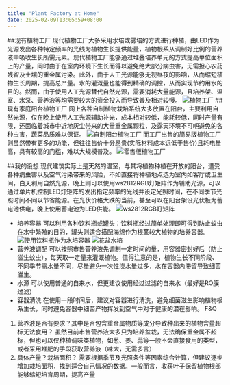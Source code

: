 ```yaml
---
title: "Plant Factory at Home"
date: 2025-02-09T13:05:59+08:00
---
```

##现有植物工厂
现代植物工厂大多采用水培或雾培的方式进行种植，由LED作为光源发出各种特定频率的光线为植物生长提供能量，植物根系从调制好比例的营养液中吸收生长所需元素。现代植物工厂能够通过堆叠培养单元的方式提高单位面积上的产量，同时由于在室内环境下生长而得以避免绝大部分病虫害，无需担心农药残留及土壤的重金属污染。此外，由于人工光源能够无视昼夜的影响，从而缩短植物生长周期，提高总产量。水的灌溉量也能得到精确的调控，从而实现节约用水的目的。然而，由于使用人工光源替代自然光源，需要消耗大量能源，且培养架、温室、水泵、营养液等均需要较大的资金投入而导致普及相对较慢。
![植物工厂](https://news-photo-test.oss-cn-chengdu.aliyuncs.com/mynotes/%E6%A4%8D%E7%89%A9%E5%B7%A5%E5%8E%82.jpg)
##现有家庭阳台植物工厂
网上各种自制植物栽培系统大多放置在阳台，主要利用自然光源，仅在晚上使用人工光源辅助补光，成本相对较低，能耗较低，同时产量有限，还面临着城市中近地灰尘带来的大量重金属颗粒，及露天环境不可吧避免的各种虫害，蔬菜品质难以保证。
![自制阳台植物工厂](https://news-photo-test.oss-cn-chengdu.aliyuncs.com/mynotes/20250208231624.png)
而工厂出售的简易版植物工厂则虽然带有更多的功能，但往往售价十分昂贵(实际材料成本远低于售价)且耗电量高，具有较高的门槛，难以大规模普及。
![零售版植物工厂](https://news-photo-test.oss-cn-chengdu.aliyuncs.com/mynotes/20250209104023.png)

##我的设想
现代建筑实际上是天然的温室，与其将植物种植在开放的阳台，遭受各种病虫害以及空气污染带来的风险，不如直接将种植地点选为室内如客厅或卫生间，白天利用自然光源，晚上则可以使用ws2812RGB灯矩阵作为辅助光源，可以通过单片机控制LED灯矩阵的发出指定频率的光线并设定光照时间，在不同季节光照时间不同以节省能源。在光伏价格大跌的当前，甚至可以在阳台架设光伏板为蓄电池供电，晚上使用蓄电池为LED供能。
![ws2812RGB灯矩阵](https://news-photo-test.oss-cn-chengdu.aliyuncs.com/mynotes/20250208232909.png)
- 培养容器 可以利用各种饮料瓶或罐头：饮料瓶经过简单处理即可得到防止蚊虫在水中繁殖的目的，罐头则适合搭配海绵作为根茎较大植物的培养容器。
![使用饮料瓶作为水培容器](https://news-photo-test.oss-cn-chengdu.aliyuncs.com/mynotes/%E6%B0%B4%E5%9F%B9%E6%A4%8D%E7%89%A9_HDR.jpg)
 ![花盆水培](https://news-photo-test.oss-cn-chengdu.aliyuncs.com/mynotes/%E8%8A%B1%E7%9B%86%E6%B0%B4%E5%9F%B9_HDR.jpg)
 - 营养液调配 可以按照市售营养液先调制一定时间的量，用容器密封好后（防止滋生蚊虫），每天取一定量来灌溉植物。值得注意的是，植物生长不同阶段、不同季节需水量不同，尽量避免一次性浇水量过多，水在容器内滞留导致细菌滋生。
- 水源 可以使用普通的自来水，但更建议使用经过过滤的自来水（最好是RO膜过滤）
- 容器清洗 在使用一段时间后，建议对容器进行清洗，避免细菌滋生影响植物根系生长，同时避免容器中细菌产物挥发到空气中对于健康的潜在影响。
F&Q
1. 营养液是否有要求？其中是否包含重金属物质等成分导致种出来的植物含量超标无法食用？
	虽然目前市售营养液大多只为培养盆栽，无法确保重金属不超标，但也可以仅种植调味类植物，如葱、姜、蒜等一般不会直接食用的类型，或者采用堆肥的手段获取营养液（味大，无需多言）
2. 具体产量？栽培面积？
	需要根据季节及光照条件等因素综合计算，但建议逐步增加栽培面积，找到适合自己情况的数据。一般而言，收获叶子保留植物根部能够缩短培育周期，提高产量



